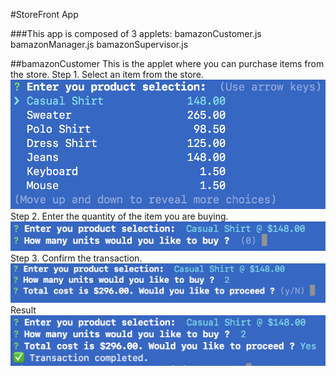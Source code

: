 #StoreFront App

###This app is composed of 3 applets:
bamazonCustomer.js
bamazonManager.js
bamazonSupervisor.js

##bamazonCustomer
This is the applet where you can purchase items from the store. 
Step 1. Select an item from the store.
![Make Selection](/images/cust01.png)
Step 2. Enter the quantity of the item you are buying.
![Enter Quantity](/images/cust02.png)
Step 3. Confirm the transaction.
![Confirm](/images/cust03.png)
Result
![Result](/images/cust04.png)
